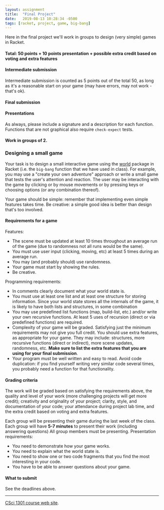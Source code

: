```yaml
---
layout: assignment
title:  "Final Project"
date:   2019-08-13 10:28:34 -0500
tags: [racket, project, game, big-bang]
---
```


Here in the final project we'll work in groups to design (very simple)
games in Racket.

#### Total: 50 points + 10 points presentation + possible extra credit based on voting and extra features

#### Intermediate submission

Intermediate submission is counted as 5 points out of the total 50, as
long as it\'s a reasonable start on your game (may have errors, may not
work - that\'s ok).

#### Final submission

#### Presentations

As always, please include a signature and a description for each
function. Functions that are not graphical also require `check-expect`
tests.

#### Work in groups of 2.

### Designing a small game

Your task is to design a small interactive game using the
[world](http://docs.racket-lang.org/teachpack/2htdpuniverse.html)
package in Racket (i.e. the `big-bang` function that we have used in
class). For example, you may use a \"create your own adventure\"
approach or write a small game that tests the user\'s attention and
reaction. The user may be interacting with the game by clicking or by
mouse movements or by pressing keys or choosing options (or any
combination thereof).

Your game should be simple: remember that implementing even simple
features takes time. Be creative: a simple good idea is better than
design that\'s too involved.

#### Requirements for a game

Features:

-   The scene must be updated at least 10 times throughout an average
    run of the game (due to randomness not all runs would be the same).
-   You must use user input (clicking, moving, etc) at least 5 times
    during an average run.
-   You may (and probably should) use randomness.
-   Your game must start by showing the rules.
-   Be creative.

Programming requirements:

-   In comments clearly document what your world state is.
-   You must use at least one list and at least one structure for
    storing information. Since your world state stores all the internals
    of the game, it is likely to have both lists and structures, in some
    combination
-   You may use predefined list functions (map, build-list, etc.) and/or
    write your own recursive functions. At least 5 uses of recursion
    (direct or via predefined functions) are required.
-   Complexity of your game will be graded. Satisfying just the minimum
    requirements may not give you full credit. You should use extra
    features, as appropriate for your game. They may include:
    structures, more recursive functions (direct or indirect), more
    scene updates, randomness, etc. **Make sure to list the extra
    features that you are using for your final submission**.
-   Your program must be well written and easy to read. Avoid code
    duplication: if you find yourself writing very similar code several
    times, you probably need a function for that functionality.

#### Grading criteria

The work will be graded based on satisfying the requirements above, the
quality and level of your work (more challenging projects will get more
credit); creativity and originality of your project; clarity, style, and
documentation of your code; your attendance during project lab time, and
the extra credit based on voting and extra features.

Each group will be presenting their game during the last week of the
class. Each group will have **5-7 minutes** to present their work
(including answering questions) All group members must be presenting.
Presentation requirements:

-   You need to demonstrate how your game works.
-   You need to explain what the world state is.
-   You need to show one or two code fragments that you find the most
    interesting in your code.
-   You have to be able to answer questions about your game.

#### What to submit

See the deadlines above.

------------------------------------------------------------------------

[CSci 1301 course web site](../index.html).
